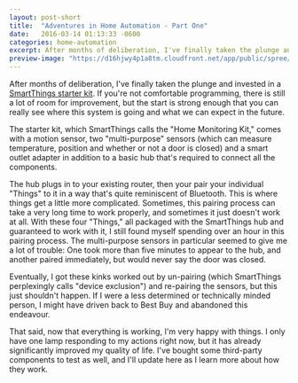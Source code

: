 ```yaml
---
layout: post-short
title:  "Adventures in Home Automation - Part One"
date:   2016-03-14 01:13:33 -0600
categories: home-automation
excerpt: After months of deliberation, I've finally taken the plunge and invested in a SmartThings starter kit.
preview-image: "https://d16hjwy4p1a8tm.cloudfront.net/app/public/spree/products/955/product/shop-app_900x600_monitoring-kit_final-1.jpg"
---
```

After months of deliberation, I've finally taken the plunge and invested in a [SmartThings starter kit](https://shop.smartthings.com/#!/kits/samsung-smartthings-home-monitoring-kit). If you're not comfortable programming, there is still a lot of room for improvement, but the start is strong enough that you can really see where this system is going and what we can expect in the future.

The starter kit, which SmartThings calls the "Home Monitoring Kit," comes with a motion sensor, two "multi-purpose" sensors (which can measure temperature, position and whether or not a door is closed) and a smart outlet adapter in addition to a basic hub that's required to connect all the components. 

The hub plugs in to your existing router, then your pair your individual "Things" to it in a way that's quite reminiscent of Bluetooth. This is where things get a little more complicated. Sometimes, this pairing process can take a very long time to work properly, and sometimes it just doesn't work at all. With these four "Things," all packaged with the SmartThings hub and guaranteed to work with it, I still found myself spending over an hour in this pairing process. The multi-purpose sensors in particular seemed to give me a lot of trouble: One took more than five minutes to appear to the hub, and another paired immediately, but would never say the door was closed.

Eventually, I got these kinks worked out by un-pairing (which SmartThings perplexingly calls "device exclusion") and re-pairing the sensors, but this just shouldn't happen. If I were a less determined or technically minded person, I might have driven back to Best Buy and abandoned this endeavour.

That said, now that everything is working, I'm very happy with things. I only have one lamp responding to my actions right now, but it has already significantly improved my quality of life. I've bought some third-party components to test as well, and I'll update here as I learn more about how they work.
